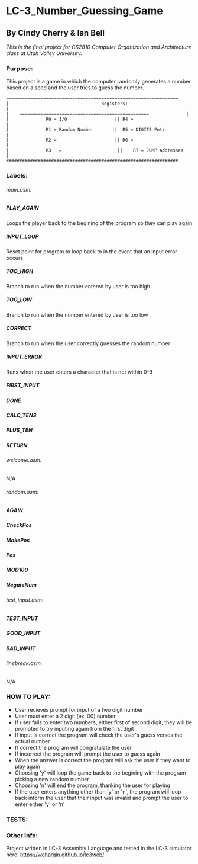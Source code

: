 # LC-3_Number_Guessing_Game
## By Cindy Cherry &amp; Ian Bell
 
*This is the final project for CS2810 Computer Organization and Architecture class at Utah Valley University.*
 
### Purpose:
This project is a game in which the computer randomly generates a number based on a seed and the user tries to guess the number.
```
=================================================================
|                         			Registers: 				                    |
|    =================================================		        |
|              R0 = I/O			         ||	R4 = 			                  |
|              R1 = Random Number		||	R5 = DIGITS Pntr	         |
|              R2 =			             ||	R6 = 			                  |
|              R3	=		              ||	R7 = JUMP Addresses	      |
#################################################################
```
### Labels:
###### main.asm:
##### PLAY_AGAIN 
Loops the player back to the begining of the program so they can play again

##### INPUT_LOOP
Reset point for program to loop back to in the event that an input error occurs

##### TOO_HIGH
Branch to run when the number entered by user is too high
##### TOO_LOW
Branch to run when the number entered by user is too low

##### CORRECT
Branch to run when the user correctly guesses the random number
##### INPUT_ERROR
Runs when the user enters a character that is not within 0-9
##### FIRST_INPUT


##### DONE

##### CALC_TENS
##### PLUS_TEN
##### RETURN

###### welcome.asm:
N/A

###### random.asm:
##### AGAIN
##### CheckPos
##### MakePos
##### Pos
##### MOD100
##### NegateNum

###### test_input.asm:
##### TEST_INPUT
##### GOOD_INPUT
##### BAD_INPUT

###### linebreak.asm:
N/A

### HOW TO PLAY:
- User recieves prompt for input of a two digit number
- User must enter a 2 digit (ex. 00) number
- If user fails to enter two numbers, either first of second digit, they will be prompted to try inputing again from the first digit
- If input is correct the program will check the user's guess verses the actual number
- If correct the program will congratulate the user
- If incorrect the program will prompt the user to guess again
- When the answer is correct the program will ask the user if they want to play again
- Choosing 'y' will loop the game back to the begining with the program picking a new random number
- Choosing 'n' will end the program, thanking the user for playing
- If the user enters anything other than 'y' or 'n', the program will loop back inform the user that their input was invalid and prompt the user to enter either 'y' or 'n'

### TESTS:


### Other Info:
Project written in LC-3 Assembly Language and tested in the LC-3 simulator here: https://wchargin.github.io/lc3web/
